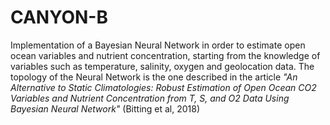 # CANYON-B 
Implementation of a Bayesian Neural Network in order to estimate open ocean variables and nutrient concentration, starting from the knowledge of variables such as temperature, salinity, oxygen and geolocation data. 
The topology of the Neural Network is the one described in the article *"An Alternative to Static Climatologies: Robust Estimation of Open Ocean CO2 Variables and Nutrient Concentration from T, S, and O2 Data Using Bayesian Neural Network"* (Bitting et al, 2018)
